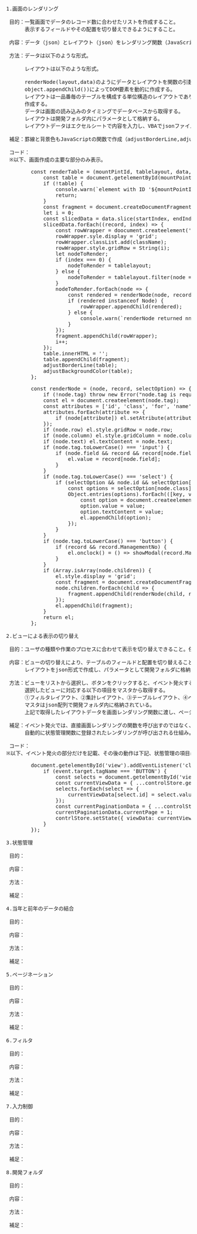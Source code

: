 <pre>

1.画面のレンダリング
 
 目的：一覧画面でデータのレコード数に合わせたリストを作成すること。
 　　　表示するフィールドやその配置を切り替えできるようにすること。
 
 内容：データ（json）とレイアウト（json）をレンダリング関数（JavaScript）に引数として渡し、品番別の一覧画面を作成する。
 
 方法：データは以下のような形式。

 　　　レイアウトは以下のような形式。

 　　　renderNode(layout,data)のようにデータとレイアウトを関数の引数として渡し、DOM API(document.createElement(),
      object.appendChild())によってDOM要素を動的に作成する。
 　　　レイアウトは一品番毎のテーブルを構成する単位構造のレイアウトであり、この単位構造をデータ数分繰り返すことでテーブルを
 　　　作成する。
 　　　データは画面の読み込みのタイミングでデータベースから取得する。
 　　　レイアウトは開発フォルダ内にパラメータとして格納する。
 　　　レイアウトデータはエクセルシートで内容を入力し、VBAでjsonファイルを出力する。
 
 補足：罫線と背景色もJavaScriptの関数で作成（adjustBorderLine,adjustBackgroundColor）

 コード：
 ※以下、画面作成の主要な部分のみ表示。
 
        const renderTable = (mountPintId, tablelayout, data, startIndex, endIndex, className, selectOption) => {
            const table = document.getelementById(mountPointId);
            if (!table) {
                console.warn(`element with ID '${mountPointId}' not found.`);
                return;
            }
            const fragment = document.createDocumentFragment();
            let i = 0;
            const slicedData = data.slice(startIndex, endIndex);
            slicedData.forEach((record, index) => {
                const rowWrapper = doocument.createelement('div');
                rowWrapper.syle.display = 'grid';
                rowWrapper.classList.add(className);
                rowWrapper.style.gridRow = String(i);
                let nodeToRender;
                if (index === 0) {
                    nodeToRender = tablelayout;
                } else {
                    nodeToRender = tablelayout.filter(node => Number(node.row) !== 1);
                }
                nodeToRender.forEach(node => {
                    const rendered = renderNode(node, record, selectOption);
                    if (rendered instanceof Node) {
                        rowWrapper.appendChild(rendered);
                    } else {
                        console.warn(`renderNode returned nn-node for`, node);
                    }
                });
                fragment.appendChild(rowWrapper);
                i++;
            });
            table.innerHTML = '';
            table.appendChild(fragment);
            adjustBorderLine(table);
            adjustBackgroundColor(table);
        };

        const renderNode = (node, record, selectOption) => {
            if (!node.tag) throw new Error("node.tag is required");
            const el = document.createelement(node.tag);
            const attributes = ['id', 'class', 'for', 'name', 'value', 'type'];
            attributes.forEach(attribute => {
                if (node[attribute]) el.setAtribute(attribute, node[attribute]);
            });
            if (node.row) el.style.gridRow = node.row;
            if (node.column) el.style.gridColumn = node.column;
            if (node.text) el.textContent = node.text;
            if (node.tag.toLowerCase() === 'input') {
                if (node.field && record && record[node.field]) {
                    el.value = record[node.field];
                }
            }
            if (node.tag.toLowerCase() === 'select') {
                if (selectOption && node.id && selectOption[node.class]) {
                    const options = selectOption[node.class];
                    Object.entries(options).forEach(([key, value]) => {
                        const option = document.createelement('option');
                        option.value = value;
                        option.textContent = value;
                        el.appendChild(option);
                    });
                }
            }
            if (node.tag.toLowerCase() === 'button') {
                if (record && record.ManagementNo) {
                    el.onclock() = () => showModal(record.ManagementNo);
                }
            }
            if (Array.isArray(node.children)) {
                el.style.display = 'grid';
                const fragment = document.createDocumentFragment();
                node.children.forEach(child => {
                    fragment.appendChild(renderNode(child, record, selectOption));
                });
                el.appendChild(fragment);
            }
            return el;
        };

2.ビューによる表示の切り替え

 目的：ユーザの種類や作業のプロセスに合わせて表示を切り替えできること。任意の表示パターンを拡張できること。
 
 内容：ビューの切り替えにより、テーブルのフィールドと配置を切り替えること。フィルタ、集計項目も同様にビューと連動させること。
 　　　レイアウトをjson形式で作成し、パラメータとして開発フォルダに格納する。
 
 方法：ビューをリストから選択し、ボタンをクリックすると、イベント発火する。
 　　　選択したビューに対応する以下の項目をマスタから取得する。
 　　　①フィルタレイアウト、②集計レイアウト、③テーブルレイアウト、④ページあたりのアイテム数
 　　　マスタはjson配列で開発フォルダ内に格納されている。
 　　　上記で取得したレイアウトデータを画面レンダリング関数に渡し、ページを作成する。
 
 補足：イベント発火では、直接画面レンダリングの関数を呼び出すのではなく、状態管理関数にパラメータをセットする。
 　　　自動的に状態管理関数に登録されたレンダリングが呼び出される仕組み。

 コード：
※以下、イベント発火の部分だけを記載、その後の動作は下記、状態管理の項目に記載する。
 
        document.getelementById('view').addEventListener('click', (event) => {
            if (event.target.tagName === 'BUTTON') {
                const selects = document.getelementById('view').querySelectorAll('select');
                const currentViewData = { ...controlStore.getState().viewData };
                selects.forEach(select => {
                    currentViewData[select.id] = select.value;
                });
                const currentPaginationData = { ...controlStore.getState().pagination };
                currentPaginationData.currentPage = 1;
                contrlStore.setState({ viewData: currentViewData, pagination: currentPaginationData })
            }
        });

3.状態管理

 目的：
 
 内容：
 
 方法：
 
 補足：

4.当年と前年のデータの結合

 目的：
 
 内容：
 
 方法：
 
 補足：

5.ページネーション

 目的：
 
 内容：
 
 方法：
 
 補足： 

6.フィルタ

 目的：
 
 内容：
 
 方法：
 
 補足：
 
7.入力制御

 目的：
 
 内容：
 
 方法：
 
 補足：
 
8.開発フォルダ

 目的：
 
 内容：
 
 方法：
 
 補足：
 
</pre>


 
